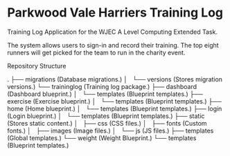 Parkwood Vale Harriers Training Log
===================================

Training Log Application for the WJEC A Level Computing Extended Task.

The system allows users to sign-in and record their training. The top eight runners will get picked for the team to run in the charity event.

Repository Structure

.
├── migrations                  (Database migrations.)
│   └── versions                (Stores migration versions.)
└── traininglog                 (Training log package.)
    ├── dashboard               (Dashboard blueprint.)
    │   └── templates           (Blueprint templates.)
    ├── exercise                (Exercise blueprint.)
    │   └── templates           (Blueprint templates.)
    ├── home                    (Home blueprint.)
    │   └── templates           (Blueprint templates.)
    ├── login                   (Login blueprint.)
    │   └── templates           (Blueprint templates.)
    ├── static                  (Stores static content.)
    │   ├── css                 (CSS files.)
    │   ├── fonts               (Custom fonts.)
    │   ├── images              (Image files.)
    │   └── js                  (JS files.)
    ├── templates               (Global templates.)
    └── weight                  (Weight Blueprint.)
        └── templates           (Blueprint templates.)